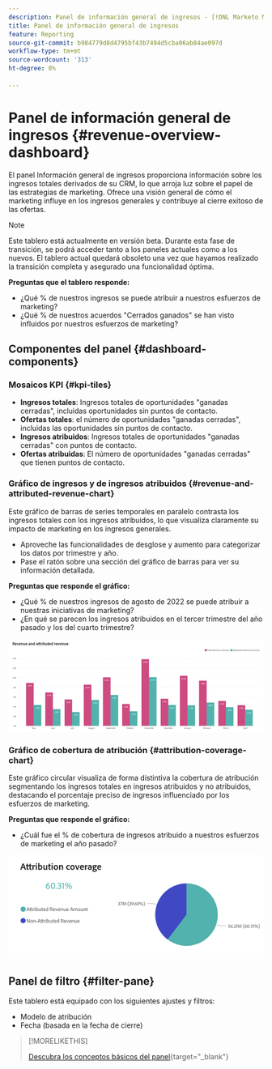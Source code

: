 ```yaml
---
description: Panel de información general de ingresos - [!DNL Marketo Measure] - Producto
title: Panel de información general de ingresos
feature: Reporting
source-git-commit: b984779d8d4795bf43b7494d5cba06ab84ae097d
workflow-type: tm+mt
source-wordcount: '313'
ht-degree: 0%

---
```


# Panel de información general de ingresos {#revenue-overview-dashboard}

El panel Información general de ingresos proporciona información sobre los ingresos totales derivados de su CRM, lo que arroja luz sobre el papel de las estrategias de marketing. Ofrece una visión general de cómo el marketing influye en los ingresos generales y contribuye al cierre exitoso de las ofertas.

>[!NOTE]
>
>Este tablero está actualmente en versión beta. Durante esta fase de transición, se podrá acceder tanto a los paneles actuales como a los nuevos. El tablero actual quedará obsoleto una vez que hayamos realizado la transición completa y asegurado una funcionalidad óptima.

**Preguntas que el tablero responde:**

* ¿Qué % de nuestros ingresos se puede atribuir a nuestros esfuerzos de marketing?
* ¿Qué % de nuestros acuerdos &quot;Cerrados ganados&quot; se han visto influidos por nuestros esfuerzos de marketing?

## Componentes del panel {#dashboard-components}

### Mosaicos KPI {#kpi-tiles}

* **Ingresos totales**: Ingresos totales de oportunidades &quot;ganadas cerradas&quot;, incluidas oportunidades sin puntos de contacto.
* **Ofertas totales**: el número de oportunidades &quot;ganadas cerradas&quot;, incluidas las oportunidades sin puntos de contacto.
* **Ingresos atribuidos**: Ingresos totales de oportunidades &quot;ganadas cerradas&quot; con puntos de contacto.
* **Ofertas atribuidas**: El número de oportunidades &quot;ganadas cerradas&quot; que tienen puntos de contacto.

### Gráfico de ingresos y de ingresos atribuidos {#revenue-and-attributed-revenue-chart}

Este gráfico de barras de series temporales en paralelo contrasta los ingresos totales con los ingresos atribuidos, lo que visualiza claramente su impacto de marketing en los ingresos generales.

* Aproveche las funcionalidades de desglose y aumento para categorizar los datos por trimestre y año.
* Pase el ratón sobre una sección del gráfico de barras para ver su información detallada.

**Preguntas que responde el gráfico:**

* ¿Qué % de nuestros ingresos de agosto de 2022 se puede atribuir a nuestras iniciativas de marketing?
* ¿En qué se parecen los ingresos atribuidos en el tercer trimestre del año pasado y los del cuarto trimestre?

![](assets/revenue-overview-dashboard-1.png)

### Gráfico de cobertura de atribución {#attribution-coverage-chart}

Este gráfico circular visualiza de forma distintiva la cobertura de atribución segmentando los ingresos totales en ingresos atribuidos y no atribuidos, destacando el porcentaje preciso de ingresos influenciado por los esfuerzos de marketing.

**Preguntas que responde el gráfico:**

* ¿Cuál fue el % de cobertura de ingresos atribuido a nuestros esfuerzos de marketing el año pasado?

![](assets/revenue-overview-dashboard-2.png)

## Panel de filtro {#filter-pane}

Este tablero está equipado con los siguientes ajustes y filtros:

* Modelo de atribución
* Fecha (basada en la fecha de cierre)

>[!MORELIKETHIS]
>
>[Descubra los conceptos básicos del panel](/help/marketo-measure-discover-ui/dashboards/discover-dashboard-basics.md){target="_blank"}
